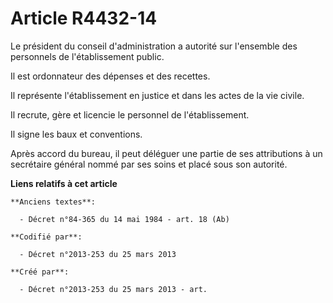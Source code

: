 # Article R4432-14

Le président du conseil d'administration a autorité sur l'ensemble des personnels de l'établissement public.

Il est ordonnateur des dépenses et des recettes.

Il représente l'établissement en justice et dans les actes de la vie civile.

Il recrute, gère et licencie le personnel de l'établissement.

Il signe les baux et conventions.

Après accord du bureau, il peut déléguer une partie de ses attributions à un secrétaire général nommé par ses soins et placé
sous son autorité.

**Liens relatifs à cet article**

	**Anciens textes**:

	  - Décret n°84-365 du 14 mai 1984 - art. 18 (Ab)

	**Codifié par**:

	  - Décret n°2013-253 du 25 mars 2013

	**Créé par**:

	  - Décret n°2013-253 du 25 mars 2013 - art.
